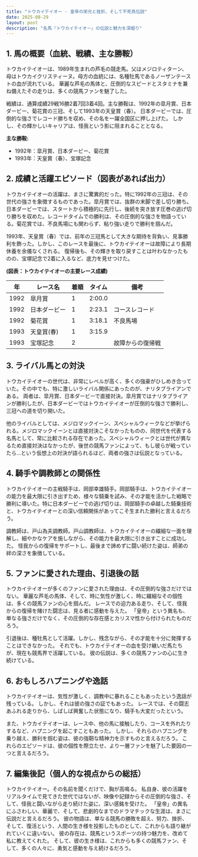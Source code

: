 ```yaml
---
title: "トウカイテイオー - 皇帝の栄光と挫折、そして不死鳥伝説"
date: 2025-08-29
layout: post
description: "名馬『トウカイテイオー』の伝説と魅力を深堀り"
---
```


## 1. 馬の概要（血統、戦績、主な勝鞍）

トウカイテイオーは、1989年生まれの芦毛の競走馬。父はメジロティターン、母はトウカイクリスティーヌ。母方の血統には、名種牡馬であるノーザンテーストの血が流れている。  華麗な芦毛の馬体と、圧倒的なスピードとスタミナを兼ね備えたその走りは、多くの競馬ファンを魅了した。

戦績は、通算成績29戦16勝2着7回3着4回。主な勝鞍は、1992年の皐月賞、日本ダービー、菊花賞の三冠、そして1993年の天皇賞（春）。  日本ダービーでは、圧倒的な強さでレコード勝ちを収め、その名を一躍全国区に押し上げた。  しかし、その輝かしいキャリアは、怪我という影に阻まれることとなる。

**主な勝鞍:**

* 1992年：皐月賞、日本ダービー、菊花賞
* 1993年：天皇賞（春）、宝塚記念


## 2. 成績と活躍エピソード（図表があれば出力）

トウカイテイオーの活躍は、まさに驚異的だった。特に1992年の三冠は、その世代の強さを象徴するものであった。皐月賞では、抜群の末脚で差し切り勝ち。日本ダービーでは、スタートから積極的に先行し、後続を突き放す圧巻の逃げ切り勝ちを収めた。レコードタイムでの勝利は、その圧倒的な強さを物語っている。菊花賞では、不良馬場にも関わらず、粘り強い走りで勝利を掴んだ。

1993年、天皇賞（春）では、前年の三冠馬として大きな期待を背負い、見事勝利を飾った。しかし、このレースを最後に、トウカイテイオーは故障により長期休養を余儀なくされる。  復帰後も、その輝きを取り戻すことは叶わなかったものの、宝塚記念で2着に入るなど、底力を見せつけた。

**(図表：トウカイテイオーの主要レース成績)**

| 年 | レース名        | 着順 | タイム          | 備考                               |
|---|-----------------|-----|-----------------|------------------------------------|
| 1992 | 皐月賞          | 1   | 2:00.0         |                                    |
| 1992 | 日本ダービー      | 1   | 2:23.1         | コースレコード                               |
| 1992 | 菊花賞          | 1   | 3:18.1         | 不良馬場                               |
| 1993 | 天皇賞(春)      | 1   | 3:15.9         |                                    |
| 1993 | 宝塚記念        | 2   |                 | 故障からの復帰戦                       |


## 3. ライバル馬との対決

トウカイテイオーの世代は、非常にレベルが高く、多くの強豪がひしめき合っていた。その中でも、特に激しいライバル関係にあったのが、ナリタブライアンである。  両者は、皐月賞、日本ダービーで直接対決。皐月賞ではナリタブライアンが勝利したが、日本ダービーではトウカイテイオーが圧倒的な強さで勝利し、三冠への道を切り開いた。

他のライバルとしては、メジロマックイーン、スペシャルウィークなどが挙げられる。メジロマックイーンとは直接対決こそなかったものの、同世代を代表する名馬として、常に比較される存在であった。スペシャルウィークとは世代が異なるため直接対決はなかったが、後世の競馬ファンによって、もし彼らが戦っていたら…という仮想上の対決が語られるほど、両者の強さは伝説となっている。


## 4. 騎手や調教師との関係性

トウカイテイオーの主戦騎手は、岡部幸雄騎手。岡部騎手は、トウカイテイオーの能力を最大限に引き出すため、様々な騎乗を試み、その才能を活かした戦略で勝利に導いた。特に日本ダービーでの逃げ切りは、岡部騎手の卓越した騎乗技術と、トウカイテイオーとの深い信頼関係があってこそ生まれた勝利と言えるだろう。

調教師は、戸山為夫調教師。戸山調教師は、トウカイテイオーの繊細な一面を理解し、細やかなケアを施しながら、その能力を最大限に引き出すことに成功した。  怪我からの復帰をサポートし、最後まで諦めずに闘い続けた姿は、師弟の絆の深さを象徴している。


## 5. ファンに愛された理由、引退後の話

トウカイテイオーが多くのファンに愛された理由は、その圧倒的な強さだけではない。  華麗な芦毛の馬体、そして、時に気性が激しく、時に繊細なその個性は、多くの競馬ファンの心を掴んだ。  レースでの迫力ある走り、そして、怪我からの復帰を賭けた闘志は、見る者に感動を与えた。  「皇帝」という異名も、単なる強さだけでなく、その圧倒的な存在感とカリスマ性から付けられたものだろう。

引退後は、種牡馬として活躍。しかし、残念ながら、その才能を十分に発揮することはできなかった。  それでも、トウカイテイオーの血を受け継いだ馬たちが、現在も競馬界で活躍している。  彼の伝説は、多くの競馬ファンの心に生き続けている。


## 6. おもしろハプニングや逸話

トウカイテイオーは、気性が激しく、調教中に暴れることもあったという逸話が残っている。  しかし、それは彼の強さの証でもあった。  レースでは、その闘志あふれる走りから、しばしば興奮した状態になり、騎手も大変だったという。

また、トウカイテイオーは、レース中、他の馬に接触したり、コースを外れたりするなど、ハプニングを起こすこともあった。  しかし、それらのハプニングを乗り越え、勝利を掴む姿は、彼の強靭な精神力を示すものと言えるだろう。  これらのエピソードは、彼の個性を際立たせ、より一層ファンを魅了した要因の一つと言えるだろう。


## 7. 編集後記（個人的な視点からの総括）

トウカイテイオー。その名前を聞くだけで、胸が高鳴る。  私自身、彼の活躍をリアルタイムで見てきた世代ではないが、映像や記録からその圧倒的な強さ、そして、怪我と闘いながら走り続けた姿に、深い感銘を受けた。  「皇帝」の異名にふさわしい、華麗で、そして、悲劇的なまでのドラマチックな生涯は、まさに伝説だと言えるだろう。  彼の物語は、単なる競馬の勝敗を超え、努力、挫折、そして、復活という、人間の生き様を投影したものとして、これからも語り継がれていくに違いない。  彼の存在は、競馬というスポーツの持つ魅力を、改めて私に教えてくれた。  そして、彼の生き様は、これからも多くの競馬ファン、そして、多くの人々に、勇気と感動を与え続けるだろう。
